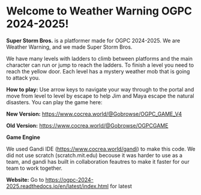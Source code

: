 Welcome to Weather Warning OGPC 2024-2025!
===================================

**Super Storm Bros.** is a platformer made for OGPC 2024-2025. We are Weather Warning, and we made Super Storm Bros.


We have many levels with ladders to climb between platforms and the main character can run or jump to reach the ladders. To finish a level you need to reach the yellow door. Each level has a mystery weather mob that is going to attack you. 


**How to play:**
Use arrow keys to navigate your way through to the portal and move from level to level by escape to help Jim and Maya escape the natural disasters. 
You can play the game here:

**New Version:** https://www.cocrea.world/@Gobrowse/OGPC_GAME_V4

**Old Version:** https://www.cocrea.world/@Gobrowse/OGPCGAME


**Game Engine**

We used Gandi IDE (https://www.cocrea.world/gandi) to make this code. We did not use scratch (scratch.mit.edu) becouse it was harder to use as a team, and gandi has built in collaboration feautres to make it faster for our team to work together.
 
 **Website:** Go to https://ogpc-2024-2025.readthedocs.io/en/latest/index.html for latest
